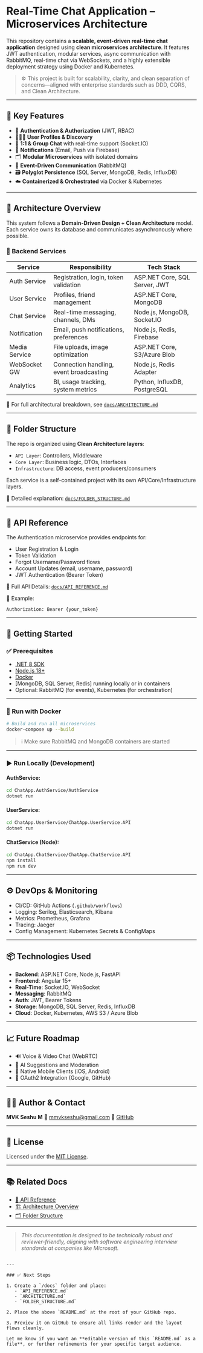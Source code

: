 # Real-Time Chat Application – Microservices Architecture

This repository contains a **scalable, event-driven real-time chat application** designed using **clean microservices architecture**. It features JWT authentication, modular services, async communication with RabbitMQ, real-time chat via WebSockets, and a highly extensible deployment strategy using Docker and Kubernetes.

> ⚙️ This project is built for scalability, clarity, and clean separation of concerns—aligned with enterprise standards such as DDD, CQRS, and Clean Architecture.

---

## 📌 Key Features

- 🔐 **Authentication & Authorization** (JWT, RBAC)
- 🧑‍🤝‍🧑 **User Profiles & Discovery**
- 💬 **1:1 & Group Chat** with real-time support (Socket.IO)
- 📩 **Notifications** (Email, Push via Firebase)
- 🗂 **Modular Microservices** with isolated domains
- 🔄 **Event-Driven Communication** (RabbitMQ)
- 🗃 **Polyglot Persistence** (SQL Server, MongoDB, Redis, InfluxDB)
- ☁️ **Containerized & Orchestrated** via Docker & Kubernetes

---

## 🧠 Architecture Overview

This system follows a **Domain-Driven Design + Clean Architecture** model. Each service owns its database and communicates asynchronously where possible.

### 🔧 Backend Services

| Service       | Responsibility                          | Tech Stack                    |
| ------------- | --------------------------------------- | ----------------------------- |
| Auth Service  | Registration, login, token validation   | ASP.NET Core, SQL Server, JWT |
| User Service  | Profiles, friend management             | ASP.NET Core, MongoDB         |
| Chat Service  | Real-time messaging, channels, DMs      | Node.js, MongoDB, Socket.IO   |
| Notification  | Email, push notifications, preferences  | Node.js, Redis, Firebase      |
| Media Service | File uploads, image optimization        | ASP.NET Core, S3/Azure Blob   |
| WebSocket GW  | Connection handling, event broadcasting | Node.js, Redis Adapter        |
| Analytics     | BI, usage tracking, system metrics      | Python, InfluxDB, PostgreSQL  |

📄 For full architectural breakdown, see [`docs/ARCHITECTURE.md`](./docs/ARCHITECTURE.md)

---

## 📁 Folder Structure

The repo is organized using **Clean Architecture layers**:

- `API Layer`: Controllers, Middleware
- `Core Layer`: Business logic, DTOs, Interfaces
- `Infrastructure`: DB access, event producers/consumers

Each service is a self-contained project with its own API/Core/Infrastructure layers.

📄 Detailed explanation: [`docs/FOLDER_STRUCTURE.md`](./docs/FOLDER_STRUCTURE.md)

---

## 🔐 API Reference

The Authentication microservice provides endpoints for:

- User Registration & Login
- Token Validation
- Forgot Username/Password flows
- Account Updates (email, username, password)
- JWT Authentication (Bearer Token)

📄 Full API Details: [`docs/API_REFERENCE.md`](./docs/API_REFERENCE.md)

🔐 Example:

```http
Authorization: Bearer {your_token}
```

---

## 🚀 Getting Started

### ✅ Prerequisites

- [.NET 8 SDK](https://dotnet.microsoft.com/)
- [Node.js 18+](https://nodejs.org/)
- [Docker](https://www.docker.com/)
- \[MongoDB, SQL Server, Redis] running locally or in containers
- Optional: RabbitMQ (for events), Kubernetes (for orchestration)

---

### 🐳 Run with Docker

```bash
# Build and run all microservices
docker-compose up --build
```

> ℹ️ Make sure RabbitMQ and MongoDB containers are started

---

### ▶️ Run Locally (Development)

#### AuthService:

```bash
cd ChatApp.AuthService/AuthService
dotnet run
```

#### UserService:

```bash
cd ChatApp.UserService/ChatApp.UserService.API
dotnet run
```

#### ChatService (Node):

```bash
cd ChatApp.ChatService/ChatApp.ChatService.API
npm install
npm run dev
```

---

## ⚙️ DevOps & Monitoring

- CI/CD: GitHub Actions (`.github/workflows`)
- Logging: Serilog, Elasticsearch, Kibana
- Metrics: Prometheus, Grafana
- Tracing: Jaeger
- Config Management: Kubernetes Secrets & ConfigMaps

---

## 📦 Technologies Used

- **Backend**: ASP.NET Core, Node.js, FastAPI
- **Frontend**: Angular 15+
- **Real-Time**: Socket.IO, WebSocket
- **Messaging**: RabbitMQ
- **Auth**: JWT, Bearer Tokens
- **Storage**: MongoDB, SQL Server, Redis, InfluxDB
- **Cloud**: Docker, Kubernetes, AWS S3 / Azure Blob

---

## 📈 Future Roadmap

- 🔊 Voice & Video Chat (WebRTC)
- 🤖 AI Suggestions and Moderation
- 📱 Native Mobile Clients (iOS, Android)
- 🔐 OAuth2 Integration (Google, GitHub)

---

## 👨‍💻 Author & Contact

**MVK Seshu M**
📧 [mmvkseshu@gmail.com](mailto:mmvkseshu@gmail.com)
🔗 [GitHub](https://github.com/mvk-seshu-m)

---

## 📄 License

Licensed under the [MIT License](https://opensource.org/licenses/MIT).

---

## 📚 Related Docs

- [📘 API Reference](./docs/API_REFERENCE.md)
- [🏗 Architecture Overview](./docs/ARCHITECTURE.md)
- [🗂 Folder Structure](./docs/FOLDER_STRUCTURE.md)

---

> _This documentation is designed to be technically robust and reviewer-friendly, aligning with software engineering interview standards at companies like Microsoft._

```

---

### ✅ Next Steps

1. Create a `/docs` folder and place:
   - `API_REFERENCE.md`
   - `ARCHITECTURE.md`
   - `FOLDER_STRUCTURE.md`

2. Place the above `README.md` at the root of your GitHub repo.

3. Preview it on GitHub to ensure all links render and the layout flows cleanly.

Let me know if you want an **editable version of this `README.md` as a file**, or further refinements for your specific target audience.
```
